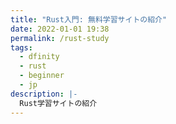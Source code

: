 ```yaml
---
title: "Rust入門: 無料学習サイトの紹介"
date: 2022-01-01 19:38
permalink: /rust-study
tags:
  - dfinity
  - rust
  - beginner
  - jp
description: |-
  Rust学習サイトの紹介
---
```

